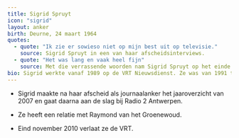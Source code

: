 ```yaml
---
title: Sigrid Spruyt
icon: "sigrid"
layout: anker
birth: Deurne, 24 maart 1964
quotes:
  - quote: "Ik zie er sowieso niet op mijn best uit op televisie."
    source: Sigrid Spruyt in een van haar afscheidsinterviews.
  - quote: "Het was lang en vaak heel fijn"
    source: Met die verrassende woorden nam Sigrid Spruyt op het einde van Het Journaal van zeven uur afscheid als anker.
bio: Sigrid werkte vanaf 1989 op de VRT Nieuwsdienst. Ze was van 1991 tot 26 oktober 2007 vast journaalanker. Sigrid stopte met presenteren wegens een hardnekkige schminkallergie.
---
```


* Sigrid maakte na haar afscheid als journaalanker het jaaroverzicht van 2007 en gaat daarna aan de slag bij Radio 2 Antwerpen.

* Ze heeft een relatie met Raymond van het Groenewoud.

* Eind november 2010 verlaat ze de VRT.
